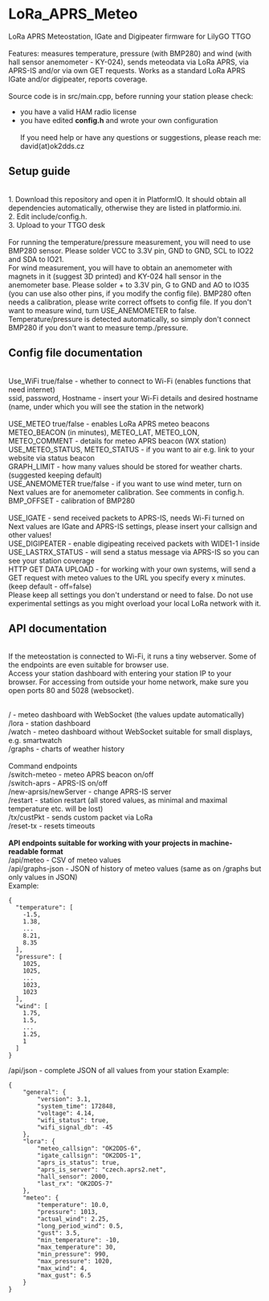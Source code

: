 # LoRa_APRS_Meteo
LoRa APRS Meteostation, IGate and Digipeater firmware for LilyGO TTGO<br><br>
Features: measures temperature, pressure (with BMP280) and wind (with hall sensor anemometer - KY-024), sends meteodata via LoRa APRS, via APRS-IS and/or via own GET requests. Works as a standard LoRa APRS IGate and/or digipeater, reports coverage.<br><br>
Source code is in src/main.cpp, before running your station please check:<br>
- you have a valid HAM radio license
- you have edited <b>config.h</b> and wrote your own configuration
<br><br>
If you need help or have any questions or suggestions, please reach me: david(at)ok2dds.cz
<h2>Setup guide</h2><br>
1. Download this repository and open it in PlatformIO. It should obtain all dependencies automatically, otherwise they are listed in platformio.ini.<br>
2. Edit include/config.h.<br>
3. Upload to your TTGO desk<br><br>
For running the temperature/pressure measurement, you will need to use BMP280 sensor. Please solder VCC to 3.3V pin, GND to GND, SCL to IO22 and SDA to IO21.<br>
For wind measurement, you will have to obtain an anemometer with magnets in it (suggest 3D printed) and KY-024 hall sensor in the anemometer base. Please solder + to 3.3V pin, G to GND and AO to IO35 (you can use also other pins, if you modify the config file). BMP280 often needs a calibration, please write correct offsets to config file. If you don't want to measure wind, turn USE_ANEMOMETER to false. Temperature/pressure is detected automatically, so simply don't connect BMP280 if you don't want to measure temp./pressure.<br>
<h2>Config file documentation</h2><br>
Use_WiFi true/false - whether to connect to Wi-Fi (enables functions that need internet)<br>
ssid, password, Hostname - insert your Wi-Fi details and desired hostname (name, under which you will see the station in the network)<br><br>
USE_METEO true/false - enables LoRa APRS meteo beacons<br>
METEO_BEACON (in minutes), METEO_LAT, METEO_LON, METEO_COMMENT - details for meteo APRS beacon (WX station)<br>
USE_METEO_STATUS, METEO_STATUS - if you want to air e.g. link to your website via status beacon<br>
GRAPH_LIMIT - how many values should be stored for weather charts. (suggested keeping default)<br>
USE_ANEMOMETER true/false - if you want to use wind meter, turn on<br>
Next values are for anemometer calibration. See comments in config.h.<br>
BMP_OFFSET - calibration of BMP280<br><br>
USE_IGATE - send received packets to APRS-IS, needs Wi-Fi turned on<br>
Next values are IGate and APRS-IS settings, please insert your callsign and other values!<br>
USE_DIGIPEATER - enable digipeating received packets with WIDE1-1 inside<br>
USE_LASTRX_STATUS - will send a status message via APRS-IS so you can see your station coverage<br>
HTTP GET DATA UPLOAD - for working with your own systems, will send a GET request with meteo values to the URL you specify every x minutes. (keep default - off=false)<br>
Please keep all settings you don't understand or need to false. Do not use experimental settings as you might overload your local LoRa network with it.<br>

<h2>API documentation</h2><br>
If the meteostation is connected to Wi-Fi, it runs a tiny webserver. Some of the endpoints are even suitable for browser use.<br>Access your station dashboard with entering your station IP to your browser. For accessing from outside your home network, make sure you open ports 80 and 5028 (websocket).<br><br>

/ - meteo dashboard with WebSocket (the values update automatically)<br>
/lora - station dashboard<br>
/watch - meteo dashboard without WebSocket suitable for small displays, e.g. smartwatch<br>
/graphs - charts of weather history<br><br>
Command endpoints<br>
/switch-meteo - meteo APRS beacon on/off<br>
/switch-aprs - APRS-IS on/off<br>
/new-aprsis/newServer - change APRS-IS server<br>
/restart - station restart (all stored values, as minimal and maximal temperature etc. will be lost)<br>
/tx/custPkt - sends custom packet via LoRa<br>
/reset-tx - resets timeouts<br><br>
<b>API endpoints suitable for working with your projects in machine-readable format</b><br>
/api/meteo - CSV of meteo values<br>
/api/graphs-json - JSON of history of meteo values (same as on /graphs but only values in JSON)<br>
Example:
```
{
  "temperature": [
    -1.5,
    1.38,
    ...
    8.21,
    8.35
  ],
  "pressure": [
    1025,
    1025,
    ...
    1023,
    1023
  ],
  "wind": [
    1.75,
    1.5,
    ...
    1.25,
    1
  ]
}
```
/api/json - complete JSON of all values from your station
Example:
```
{
	"general": {
		"version": 3.1,
		"system_time": 172848,
		"voltage": 4.14,
		"wifi_status": true,
		"wifi_signal_db": -45
	},
	"lora": {
		"meteo_callsign": "OK2DDS-6",
		"igate_callsign": "OK2DDS-1",
		"aprs_is_status": true,
		"aprs_is_server": "czech.aprs2.net",
		"hall_sensor": 2000,
		"last_rx": "OK2DDS-7"
	},
	"meteo": {
		"temperature": 10.0,
		"pressure": 1013,
		"actual_wind": 2.25,
		"long_period_wind": 0.5,
		"gust": 3.5,
		"min_temperature": -10,
		"max_temperature": 30,
		"min_pressure": 990,
		"max_pressure": 1020,
		"max_wind": 4,
		"max_gust": 6.5
	}
}
```
